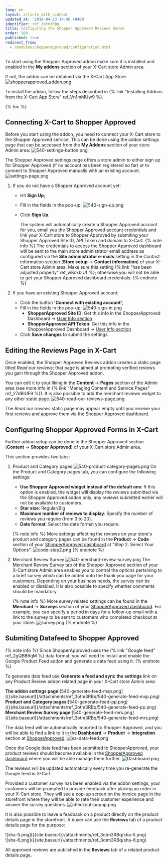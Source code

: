 ```yaml
---
lang: en
layout: article_with_sidebar
updated_at: '2018-04-23 14:48 +0400'
identifier: ref_3otm3RBq
title: Configuring the Shopper Approved Reviews Addon
order: 100
published: true
redirect_from:
  - /modules/ShopperApproved/configuration.html
---
```

To start using the Shopper Approved addon make sure it is installed and enabled in the **My addons** section of your X-Cart store Admin area.

If not, the addon can be obtained via the X-Cart App Store.
![shopperapproved_addon.png]({{site.baseurl}}/attachments/ref_3otm3RBq/shopperapproved_addon.png)

To install the addon, follow the steps described in {% link "Installing Addons from the X-Cart App Store" ref_Vn1mMUw9 %}.

{% toc %}

## Connecting X-Cart to Shopper Approved 

Before you start using the addon, you need to connect your X-Cart store to the Shopper Approved service. This can be done using the addon settings page that can be accessed from the **My Addons** section of your store Admin area: 
![540-settings-button.png]({{site.baseurl}}/attachments/ref_3otm3RBq/540-settings-button.png)

The Shopper Approved settings page offers a store admin to either sign up for Shopper Approved (if no account has been registered so far) or to connect to Shopper Approved manually with an existing account.
![settings-page.png]({{site.baseurl}}/attachments/ref_3otm3RBq/settings-page.png)

1. If you do not have a Shopper Approved account yet:
   * Hit **Sign Up**;
   * Fill in the fields in the pop-up;
     ![540-sign-up.png]({{site.baseurl}}/attachments/ref_3otm3RBq/540-sign-up.png)
   * Click **Sign Up**. 
   
     The system will automatically create a Shopper Approved account for you, email you the Shopper Approved account credentials and link your X-Cart store to Shopper Approved by submiting your Shopper Approved Site ID, API Token and domain to X-Cart. 
     {% note info %}
     The credentials to access the Shopper Approved dashboard will be sent to the main store administrator email address as configured via the **Site administrator e-mails** setting in the Contact information section (**Store setup** -> **Contact information**) of your X-Cart store Admin area. Make sure this setting {% link "has been adjusted properly" ref_wKcxbiUf %}; otherwise you will not be able to get your Shopper Approved dashboard credentials.
     {% endnote %}

2. If you have an existing Shopper Approved account:
   * Click the button **'Connect with existing account'**;
   * Fill in the fields in the pop-up: 
     ![540-sign-in.png]({{site.baseurl}}/attachments/ref_3otm3RBq/540-sign-in.png)
     * **ShopperApproved Site ID**: Get this info in the ShopperApproved Dashboard -> [User Info section](https://www.shopperapproved.com/account/dashboard/userinfo/account-settings "Configuring the Shopper Approved") 
     * **ShopperApproved API Token**: Get this info in the ShopperApproved Dashboard -> [User Info section](https://www.shopperapproved.com/account/dashboard/userinfo/account-settings "Configuring the Shopper Approved") 
    * Click **Save changes** to submit the settings.
    
## Editing the Reviews Page in X-Cart

Once enabled, the Shopper Approved Reviews addon creates a static page titled _Read our reviews_; that page is aimed at promoting verified reviews you gain through the Shopper Approved addon. 

You can edit it to your liking in the **Content** -> **Pages** section of the Admin area (see more info in {% link "Managing Content and Service Pages" ref_27dBlUF9 %}). It is also possible to add the merchant reviews widget to any other static page. 
![540-read-our-reviews-page.png]({{site.baseurl}}/attachments/ref_3otm3RBq/540-read-our-reviews-page.png)

The _Read our reviews_ static page may appear empty until you receive your first reviews and approve them via the Shopper Approved dashboard.
     

## Configuring Shopper Approved Forms in X-Cart

Further addon setup can be done in the Shopper Approved section (**Content** -> **Shopper Approved**) of your X-Cart store Admin area.

This section provides two tabs:
1. Product and Category pages 
   ![540-product-category-pages.png]({{site.baseurl}}/attachments/ref_3otm3RBq/540-product-category-pages.png)
   On the Product and Category pages tab, you can configure the following settings:
   * **Use Shopper Approved widget instead of the default one**: If this option is enabled, the widget will display the reviews submitted via the Shopper Approved addon only; any reviews submitted earlier will not be available to customers.
   * **Star size**: Regular/Big
   * **Maximum number of reviews to display**: Specify the number of reviews you require (from 3 to 20).
   * **Date format**: Select the date format you require. 
   
   {% note info %}
   More settings affecting the reviews on your store's product and category pages can be found in the **Product** -> **Code** section of your [ShopperApproved dashboard](https://www.shopperapproved.com/account/product/page-code) at “Step 2. Select Your Options”.
   ![code-step2.png]({{site.baseurl}}/attachments/ref_3otm3RBq/code-step2.png)
   {% endnote %}

2. Merchant Review Survey
   ![540-merchant-review-survey.png]({{site.baseurl}}/attachments/ref_3otm3RBq/540-merchant-review-survey.png)
   The Merchant Review Survey tab of the Shopper Approved section of your X-Cart store Admin area enables you to control the options pertaining to a brief survey which can be added onto the thank you page for your customers. Depending on your business needs, the survey can be enabled or disabled. It is also possible to specify whether comments should be mandatory. 
   
   {% note info %}
   More survey related settings can be found in the **Merchant** -> **Surveys** section of your [ShopperApproved dashboard](https://www.shopperapproved.com/account/merchant/surveys/options).
   For example, you can specify a period in days for a follow-up email with a link to the survey to be sent to customers who completed checkout at your store.
   ![survey.png]({{site.baseurl}}/attachments/ref_3otm3RBq/survey.png)
   {% endnote %}

## Submiting Datafeed to Shopper Approved

{% note info %}
Since ShopperApproved uses the {% link "Google feed" ref_2gQBB6qM %} data format, you will need to install and enable the Google Product Feed addon and generate a data feed using it. 
{% endnote %}

To generate data feed use **Generate a feed and sync the settings** link on any Product Review addon related page in your X-Cart store Admin area:
<div class="ui stackable three column grid">
  <div class="column" markdown="span"><b>The addon settings page</b>![540-generate-feed-msp.png]({{site.baseurl}}/attachments/ref_3otm3RBq/540-generate-feed-msp.png)</div>
  <div class="column" markdown="span"><b>Product and Category pages</b>![540-generate-feed-pp.png]({{site.baseurl}}/attachments/ref_3otm3RBq/540-generate-feed-pp.png)</div>
  <div class="column" markdown="span"><b>Merchant Review Survey page</b>![540-generate-feed-mrs.png]({{site.baseurl}}/attachments/ref_3otm3RBq/540-generate-feed-mrs.png)</div>
</div>

The data feed will be automatically imported to Shopper Approved, and you will be able to find a link to it in the **Dashboard** -> **Product** -> **Integration** section at [ShopperApproved](https://www.shopperapproved.com/account/product/integration "Configuring the Shopper Approved"). 
  ![sa-data-feed.png]({{site.baseurl}}/attachments/ref_3otm3RBq/sa-data-feed.png)

Once the Google data feed has been submitted to ShopperApproved, your product reviews should become available in the [ShopperApproved dashboard](https://www.shopperapproved.com/account/dashboard) where you will be able manage them further.
![Dashboard.png]({{site.baseurl}}/attachments/ref_3otm3RBq/Dashboard.png)

The reviews will be updated automatically every time you re-generate the Google feed in X-Cart.

Provided a customer survey has been enabled via the addon settings, your customers will be prompted to provide feedback after placing an order in your X-Cart store. They will see a pop-up screen on the invoice page in the storefront where they will be able to rate their customer experience and answer the survey questions. 
![checkout-popup.png]({{site.baseurl}}/attachments/ref_3otm3RBq/checkout-popup.png)

It is also possible to leave a feadback on a product directly on the product details page in the storefront. A buyer can use the **Reviews** tab of a product details page for the purpose:
<div class="ui stackable two column grid">
  <div class="column" markdown="span">![sha-5.png]({{site.baseurl}}/attachments/ref_3otm3RBq/sha-5.png)</div>
  <div class="column" markdown="span">![sha-6.png]({{site.baseurl}}/attachments/ref_3otm3RBq/sha-6.png)</div>
</div>

All approved reviews are published in the **Reviews** tab of a related product details page.




